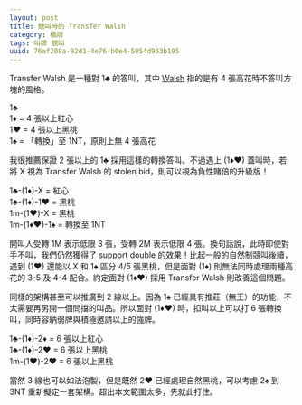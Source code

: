 ```yaml
---
layout: post
title: 競叫時的 Transfer Walsh
category: 橋牌
tags: 叫牌 競叫
uuid: 76af208a-92d1-4e76-b0e4-5054d963b195
---
```

Transfer Walsh 是一種對 1♣ 的答叫，其中 [Walsh](https://en.wikipedia.org/wiki/Walsh_convention) 指的是有 4 張高花時不答叫方塊的風格。

1♣-  
1♦ = 4 張以上紅心  
1♥ = 4 張以上黑桃  
1♠ = 「轉換」至 1NT，原則上無 4 張高花

我很推薦保證 2 張以上的 1♣ 採用這樣的轉換答叫。不過遇上 (1♦♥) 蓋叫時，若將 X 視為 Transfer Walsh 的 stolen bid，則可以視為負性賭倍的升級版！

1♣-(1♦)-X = 紅心  
1♣-(1♦)-1♥ = 黑桃  
1m-(1♥)-X = 黑桃  
1m-(1♦♥)-1♠ = 轉換至 1NT

開叫人受轉 1M 表示低限 3 張，受轉 2M 表示低限 4 張。換句話說，此時即使對手不叫，我們仍然獲得了 support double 的效果！比起一般的自然制競叫後續，遇到 (1♥) 還能以 X 和 1♠ 區分 4/5 張黑桃，但是面對 (1♦) 則無法同時處理兩種高花的 3-5 及 4-4 配合。約定面對 (1♦♥) 採用 Transfer Walsh 則改善這個問題。

同樣的架構甚至可以推廣到 2 線以上。因為 1♠ 已經具有推莊（無王）的功能，不太需要再另開一個問擋的叫品。所以面對 (1♦♥) 時，扣叫以上可以打 6 張轉換叫，同時容納弱牌與積極邀請以上的強牌。

1♣-(1♦)-2♦ = 6 張以上紅心  
1♣-(1♦)-2♥ = 6 張以上黑桃  
1m-(1♥)-2♥ = 6 張以上黑桃

當然 3 線也可以如法泡製，但是既然 2♥ 已經處理自然黑桃，可以考慮 2♠ 到 3NT 重新擬定一套架構。超出本文範圍太多，先就此打住。